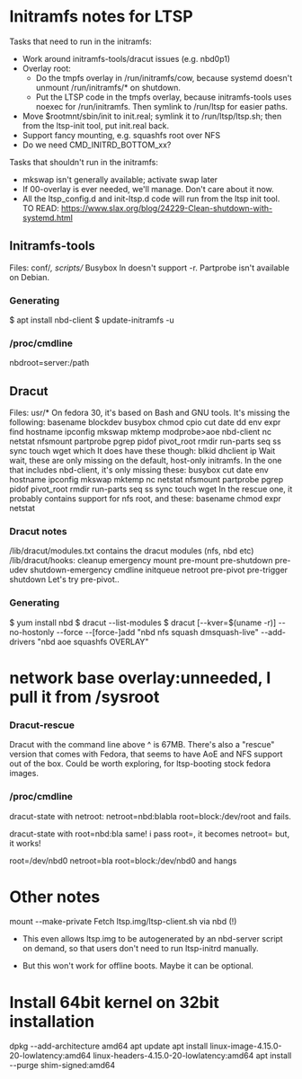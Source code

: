 # Initramfs notes for LTSP
Tasks that need to run in the initramfs:
 * Work around initramfs-tools/dracut issues (e.g. nbd0p1)
 * Overlay root:
   * Do the tmpfs overlay in /run/initramfs/cow, because systemd doesn't
     unmount /run/initramfs/* on shutdown.
   * Put the LTSP code in the tmpfs overlay, because initramfs-tools uses
     noexec for /run/initramfs. Then symlink to /run/ltsp for easier paths.
 * Move $rootmnt/sbin/init to init.real; symlink it to /run/ltsp/ltsp.sh;
   then from the ltsp-init tool, put init.real back.
 * Support fancy mounting, e.g. squashfs root over NFS
 * Do we need CMD_INITRD_BOTTOM_xx?

Tasks that shouldn't run in the initramfs:
 * mkswap isn't generally available; activate swap later
 * If 00-overlay is ever needed, we'll manage. Don't care about it now.
 * All the ltsp_config.d and init-ltsp.d code will run from the ltsp init tool.
 TO READ: https://www.slax.org/blog/24229-Clean-shutdown-with-systemd.html

## Initramfs-tools
Files: conf/*, scripts/*
Busybox ln doesn't support -r. Partprobe isn't available on Debian.

### Generating
$ apt install nbd-client
$ update-initramfs -u

### /proc/cmdline
nbdroot=server:/path

## Dracut
Files: usr/*
On fedora 30, it's based on Bash and GNU tools. It's missing the following:
    basename blockdev busybox chmod cpio cut date dd env expr find hostname
    ipconfig mkswap mktemp modprobe>aoe nbd-client nc netstat nfsmount
    partprobe pgrep pidof pivot_root rmdir run-parts seq ss sync touch wget
    which
It does have these though:
    blkid dhclient ip
Wait wait, these are only missing on the default, host-only initramfs.
In the one that includes nbd-client, it's only missing these:
    busybox cut date env hostname ipconfig mkswap mktemp nc netstat nfsmount
    partprobe pgrep pidof pivot_root rmdir run-parts seq ss sync touch wget
In the rescue one, it probably contains support for nfs root, and these:
    basename chmod expr netstat

### Dracut notes
/lib/dracut/modules.txt contains the dracut modules (nfs, nbd etc)
/lib/dracut/hooks:
cleanup emergency mount pre-mount pre-shutdown pre-udev shutdown-emergency
cmdline initqueue netroot pre-pivot pre-trigger shutdown
Let's try pre-pivot..

### Generating
$ yum install nbd
$ dracut --list-modules
$ dracut [--kver=$(uname -r)] --no-hostonly --force --[force-]add "nbd nfs squash dmsquash-live" --add-drivers "nbd aoe squashfs OVERLAY"
 # network base overlay:unneeded, I pull it from /sysroot

### Dracut-rescue
Dracut with the command line above ^ is 67MB. There's also a "rescue" version
that comes with Fedora, that seems to have AoE and NFS support out of the box.
Could be worth exploring, for ltsp-booting stock fedora images.

### /proc/cmdline
dracut-state with netroot:
netroot=nbd:blabla
root=block:/dev/root
and fails.

dracut-state with root=nbd:bla
same! i pass root=, it becomes netroot=
but, it works!

root=/dev/nbd0 netroot=bla
root=block:/dev/nbd0
and hangs


# Other notes
mount --make-private
Fetch ltsp.img/ltsp-client.sh via nbd (!)
  + This even allows ltsp.img to be autogenerated by an nbd-server script
    on demand, so that users don't need to run ltsp-initrd manually.
  - But this won't work for offline boots. Maybe it can be optional.

# Install 64bit kernel on 32bit installation
dpkg --add-architecture amd64
apt update
apt install linux-image-4.15.0-20-lowlatency:amd64 linux-headers-4.15.0-20-lowlatency:amd64
apt install --purge shim-signed:amd64
